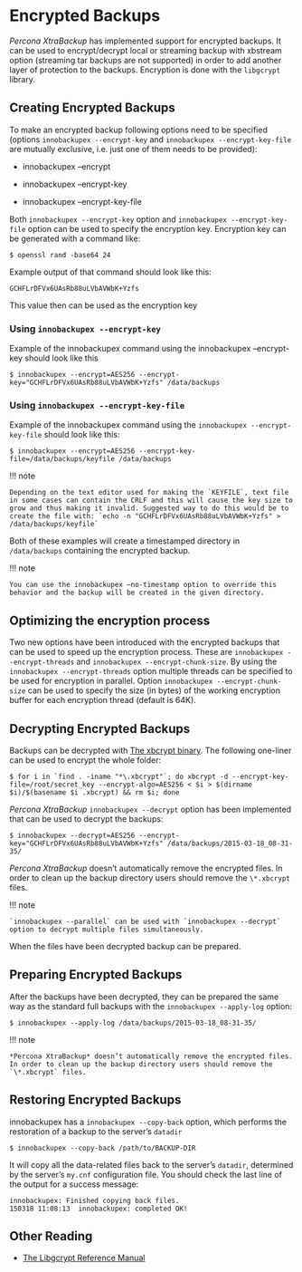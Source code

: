 # Encrypted Backups

*Percona XtraBackup* has implemented support for encrypted backups. It can be
used to encrypt/decrypt local or streaming backup with xbstream option
(streaming tar backups are not supported) in order to add another layer of
protection to the backups. Encryption is done with the `libgcrypt` library.

## Creating Encrypted Backups

To make an encrypted backup following options need to be specified (options
`innobackupex --encrypt-key` and `innobackupex --encrypt-key-file` are mutually exclusive, i.e. just one of them needs to be provided):

* innobackupex –encrypt

* innobackupex –encrypt-key

* innobackupex –encrypt-key-file

Both `innobackupex --encrypt-key` option and `innobackupex --encrypt-key-file` option can be used to specify the encryption key. Encryption
key can be generated with a command like:

```shell
$ openssl rand -base64 24
```

Example output of that command should look like this:

```text
GCHFLrDFVx6UAsRb88uLVbAVWbK+Yzfs
```

This value then can be used as the encryption key

### Using `innobackupex --encrypt-key`

Example of the innobackupex command using the innobackupex
–encrypt-key should look like this

```shell
$ innobackupex --encrypt=AES256 --encrypt-key="GCHFLrDFVx6UAsRb88uLVbAVWbK+Yzfs" /data/backups
```

### Using `innobackupex --encrypt-key-file`

Example of the innobackupex command using the `innobackupex --encrypt-key-file` should look like this:

```shell
$ innobackupex --encrypt=AES256 --encrypt-key-file=/data/backups/keyfile /data/backups
```

!!! note

    Depending on the text editor used for making the `KEYFILE`, text file in some cases can contain the CRLF and this will cause the key size to grow and thus making it invalid. Suggested way to do this would be to create the file with: `echo -n "GCHFLrDFVx6UAsRb88uLVbAVWbK+Yzfs" > /data/backups/keyfile`

Both of these examples will create a timestamped directory in `/data/backups` containing the encrypted backup.

!!! note

    You can use the innobackupex –no-timestamp option to override this behavior and the backup will be created in the given directory.

## Optimizing the encryption process

Two new options have been introduced with the encrypted backups that can be used
to speed up the encryption process. These are `innobackupex --encrypt-threads` and `innobackupex --encrypt-chunk-size`. By using the
`innobackupex --encrypt-threads` option multiple threads can be
specified to be used for encryption in parallel. Option `innobackupex --encrypt-chunk-size` can be used to specify the size (in bytes) of the working
encryption buffer for each encryption thread (default is 64K).

## Decrypting Encrypted Backups

Backups can be decrypted with [The xbcrypt binary](../xbcrypt/xbcrypt.md#xbcrypt). The following one-liner can be
used to encrypt the whole folder:

```shell
$ for i in `find . -iname "*\.xbcrypt"`; do xbcrypt -d --encrypt-key-file=/root/secret_key --encrypt-algo=AES256 < $i > $(dirname $i)/$(basename $i .xbcrypt) && rm $i; done
```

*Percona XtraBackup* `innobackupex --decrypt` option has been
implemented that can be used to decrypt the backups:

```shell
$ innobackupex --decrypt=AES256 --encrypt-key="GCHFLrDFVx6UAsRb88uLVbAVWbK+Yzfs" /data/backups/2015-03-18_08-31-35/
```

*Percona XtraBackup* doesn’t automatically remove the encrypted files. In order
to clean up the backup directory users should remove the `\*.xbcrypt`
files.

!!! note

    `innobackupex --parallel` can be used with `innobackupex --decrypt` option to decrypt multiple files simultaneously.

When the files have been decrypted backup can be prepared.

## Preparing Encrypted Backups

After the backups have been decrypted, they can be prepared the same way as the
standard full backups with the `innobackupex --apply-log` option:

```shell
$ innobackupex --apply-log /data/backups/2015-03-18_08-31-35/
```

!!! note

    *Percona XtraBackup* doesn’t automatically remove the encrypted files. In order to clean up the backup directory users should remove the `\*.xbcrypt` files.

## Restoring Encrypted Backups

innobackupex has a `innobackupex --copy-back` option, which performs the restoration of a backup to the server’s `datadir`

```shell
$ innobackupex --copy-back /path/to/BACKUP-DIR
```

It will copy all the data-related files back to the server’s `datadir`,
determined by the server’s `my.cnf` configuration file. You should check
the last line of the output for a success message:

```text
innobackupex: Finished copying back files.
150318 11:08:13  innobackupex: completed OK!
```

## Other Reading

* [The Libgcrypt Reference Manual](https://www.gnupg.org/documentation/manuals/gcrypt/)
